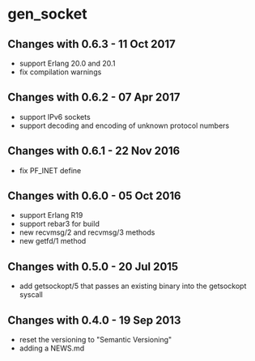 gen_socket
==========

Changes with 0.6.3 - 11 Oct 2017
--------------------------------

* support Erlang 20.0 and 20.1
* fix compilation warnings

Changes with 0.6.2 - 07 Apr 2017
--------------------------------

* support IPv6 sockets
* support decoding and encoding of unknown protocol numbers

Changes with 0.6.1 - 22 Nov 2016
--------------------------------

* fix PF_INET define

Changes with 0.6.0 - 05 Oct 2016
--------------------------------

* support Erlang R19
* support rebar3 for build
* new recvmsg/2 and recvmsg/3 methods
* new getfd/1 method

Changes with 0.5.0 - 20 Jul 2015
--------------------------------

* add getsockopt/5 that passes an existing binary into the
  getsockopt syscall

Changes with 0.4.0 - 19 Sep 2013
--------------------------------

* reset the versioning to "Semantic Versioning"
* adding a NEWS.md
